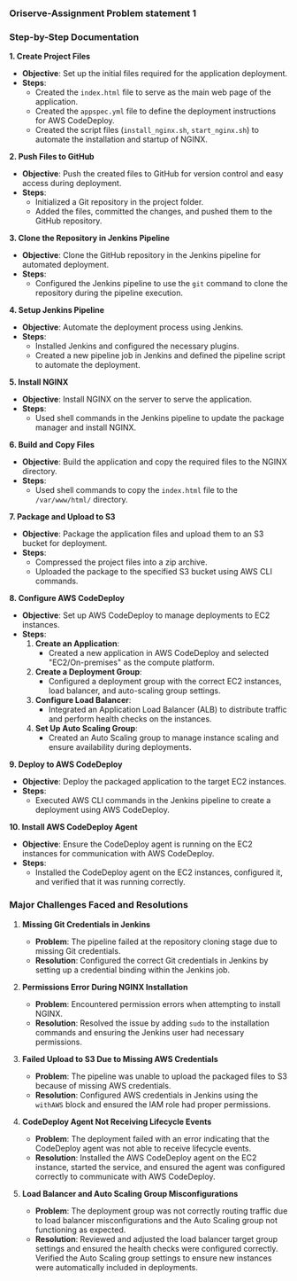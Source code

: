 ### Oriserve-Assignment Problem statement 1
### Step-by-Step Documentation

**1. Create Project Files**

- **Objective**: Set up the initial files required for the application deployment.
- **Steps**:
  - Created the `index.html` file to serve as the main web page of the application.
  - Created the `appspec.yml` file to define the deployment instructions for AWS CodeDeploy.
  - Created the script files (`install_nginx.sh`, `start_nginx.sh`) to automate the installation and startup of NGINX.

**2. Push Files to GitHub**

- **Objective**: Push the created files to GitHub for version control and easy access during deployment.
- **Steps**:
  - Initialized a Git repository in the project folder.
  - Added the files, committed the changes, and pushed them to the GitHub repository.

**3. Clone the Repository in Jenkins Pipeline**

- **Objective**: Clone the GitHub repository in the Jenkins pipeline for automated deployment.
- **Steps**:
  - Configured the Jenkins pipeline to use the `git` command to clone the repository during the pipeline execution.

**4. Setup Jenkins Pipeline**

- **Objective**: Automate the deployment process using Jenkins.
- **Steps**:
  - Installed Jenkins and configured the necessary plugins.
  - Created a new pipeline job in Jenkins and defined the pipeline script to automate the deployment.

**5. Install NGINX**

- **Objective**: Install NGINX on the server to serve the application.
- **Steps**:
  - Used shell commands in the Jenkins pipeline to update the package manager and install NGINX.

**6. Build and Copy Files**

- **Objective**: Build the application and copy the required files to the NGINX directory.
- **Steps**:
  - Used shell commands to copy the `index.html` file to the `/var/www/html/` directory.

**7. Package and Upload to S3**

- **Objective**: Package the application files and upload them to an S3 bucket for deployment.
- **Steps**:
  - Compressed the project files into a zip archive.
  - Uploaded the package to the specified S3 bucket using AWS CLI commands.

**8. Configure AWS CodeDeploy**

- **Objective**: Set up AWS CodeDeploy to manage deployments to EC2 instances.
- **Steps**:
  1. **Create an Application**:
     - Created a new application in AWS CodeDeploy and selected "EC2/On-premises" as the compute platform.
  2. **Create a Deployment Group**:
     - Configured a deployment group with the correct EC2 instances, load balancer, and auto-scaling group settings.
  3. **Configure Load Balancer**:
     - Integrated an Application Load Balancer (ALB) to distribute traffic and perform health checks on the instances.
  4. **Set Up Auto Scaling Group**:
     - Created an Auto Scaling group to manage instance scaling and ensure availability during deployments.

**9. Deploy to AWS CodeDeploy**

- **Objective**: Deploy the packaged application to the target EC2 instances.
- **Steps**:
  - Executed AWS CLI commands in the Jenkins pipeline to create a deployment using AWS CodeDeploy.

**10. Install AWS CodeDeploy Agent**

- **Objective**: Ensure the CodeDeploy agent is running on the EC2 instances for communication with AWS CodeDeploy.
- **Steps**:
  - Installed the CodeDeploy agent on the EC2 instances, configured it, and verified that it was running correctly.

### Major Challenges Faced and Resolutions

1. **Missing Git Credentials in Jenkins**
   - **Problem**: The pipeline failed at the repository cloning stage due to missing Git credentials.
   - **Resolution**: Configured the correct Git credentials in Jenkins by setting up a credential binding within the Jenkins job.

2. **Permissions Error During NGINX Installation**
   - **Problem**: Encountered permission errors when attempting to install NGINX.
   - **Resolution**: Resolved the issue by adding `sudo` to the installation commands and ensuring the Jenkins user had necessary permissions.

3. **Failed Upload to S3 Due to Missing AWS Credentials**
   - **Problem**: The pipeline was unable to upload the packaged files to S3 because of missing AWS credentials.
   - **Resolution**: Configured AWS credentials in Jenkins using the `withAWS` block and ensured the IAM role had proper permissions.

4. **CodeDeploy Agent Not Receiving Lifecycle Events**
   - **Problem**: The deployment failed with an error indicating that the CodeDeploy agent was not able to receive lifecycle events.
   - **Resolution**: Installed the AWS CodeDeploy agent on the EC2 instance, started the service, and ensured the agent was configured correctly to communicate with AWS CodeDeploy.

5. **Load Balancer and Auto Scaling Group Misconfigurations**
   - **Problem**: The deployment group was not correctly routing traffic due to load balancer misconfigurations and the Auto Scaling group not functioning as expected.
   - **Resolution**: Reviewed and adjusted the load balancer target group settings and ensured the health checks were configured correctly. Verified the Auto Scaling group settings to ensure new instances were automatically included in deployments.

